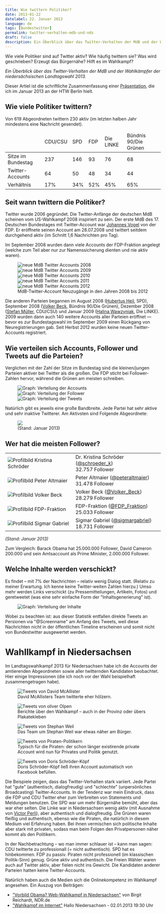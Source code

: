 ```yaml
---
title: Wie twittern Politiker?
date: 2013-01-22
datelabel: 22. Januar 2013
language: de
tags: [Bundestwitter]
permalink: twitter-verhalten-mdb-und-nds
draft: false
description: Ein Überblick über das Twitter-Verhalten der MdB und der Wahlkämpfer der niedersächsischen Landtagswahl 2013
---
```


<p>Wie viele Politiker sind auf Twitter aktiv? Wie häufig twittern sie? Was wird geschrieben? Erzeugt das Bürgernähe? Hilft es im Wahlkampf?</p><p><em>Ein Überblick über das Twitter-Verhalten der MdB und der Wahlkämpfer der niedersächsischen Landtagswahl 2013.</em></p>

<p>Dieser Artiel ist die schriftliche Zusammenfassung einer <a href="images/2013/01/bundestwitter-mdb-verhalten/praesentation_for-public.pdf">Präsentation</a>, die ich im Januar 2013 an der HTW Berlin hielt.</p>

<h2>Wie viele Politiker twittern?</h2>
<p>Von 619 Abgeordneten twittern 230 aktiv (im letzten halben Jahr mindestens eine Nachricht gesendet).</p>
<table>
<thead>
	<tr>
		<td></td>
		<td>CDU/CSU</td>
		<td>SPD</td>
		<td>FDP</td>
		<td>Die LINKE</td>
		<td>Bündnis 90/Die Grünen</td>
	</tr>
</thead>
<tbody>
	<tr>
		<td>Sitze im Bundestag</td>
		<td>237</td>
		<td>146</td>
		<td>93</td>
		<td>76</td>
		<td>68</td>
	</tr>
	<tr>
		<td>Twitter-Accounts</td>
		<td>64</td>
		<td>50</td>
		<td>48</td>
		<td>34</td>
		<td>44</td>
	</tr>
	<tr>
		<td>Verhältnis</td>
		<td>17%</td>
		<td>34%</td>
		<td>52%</td>
		<td>45%</td>
		<td>65%</td>
	</tr>
</tbody>
</table>

<h2>Seit wann twittern die Politiker?</h2>
<p>Twitter wurde 2006 gegründet. Die Twitter-Anfänge der deutschen MdB scheinen vom US-Wahlkampf 2008 inspiriert zu sein. Der erste MdB des 17. Deutschen Bundestages mit Twitter-Account war <a href="http://www.bundestwitter.de/mdb/johannesvogel/">Johannes Vogel</a> von der FDP. Er eröffnete seinen Account am 28.07.2008 und twittert seitdem durchgehend aktiv (im Schnitt 1,6 Nachrichten pro Tag).</p>
<p>Im September 2008 wurden dann viele Accounts der FDP-Fraktion angelegt (welche zum Teil aber nur zur Namenssicherung dienten und nie aktiv waren).</p>
<figure>
<img src="images/2013/01/bundestwitter-mdb-verhalten/neue-accounts-2008.png" alt="neue MdB Twitter Accounts 2008"><br />
<img src="images/2013/01/bundestwitter-mdb-verhalten/neue-accounts-2009.png" alt="neue MdB Twitter Accounts 2009"><br />
<img src="images/2013/01/bundestwitter-mdb-verhalten/neue-accounts-2010.png" alt="neue MdB Twitter Accounts 2010"><br />
<img src="images/2013/01/bundestwitter-mdb-verhalten/neue-accounts-2011.png" alt="neue MdB Twitter Accounts 2011"><br />
<img src="images/2013/01/bundestwitter-mdb-verhalten/neue-accounts-2012.png" alt="neue MdB Twitter Accounts 2012"><br />
<figcaption>MdB-Twitter-Account Neuzugänge in den Jahren 2008 bis 2012</figcaption>
</figure>
<p>Die anderen Parteien begannen im August 2008 (<a href="http://www.bundestwitter.de/mdb/hubertus_heil/">Hubertus Heil</a>, SPD), September 2008 (<a href="http://www.bundestwitter.de/mdb/Volker_Beck/">Volker Beck</a>, Bündnis 90/Die Grünen), Dezember 2008 (<a href="http://www.bundestwitter.de/mdb/smuellermdb/">Stefan Müller</a>, CDU/CSU) und Januar 2009 (<a href="http://www.bundestwitter.de/mdb/Halina_Waw/">Halina Wawzyniak</a>, Die LINKE). 2009 wurden dann auch 140 weitere Accounts aller Parteien eröffnet &mdash; bevor es zur Bundestagswahl im September 2009 einen Rückgang von Neuregistrierungen gab. Seit Herbst 2012 wurden keine neuen Twitter-Accounts registriert.</p>

<h2>Wie verteilen sich Accounts, Follower und Tweets auf die Parteien?</h2>
<p>Verglichen mit der Zahl der Sitze im Bundestag sind die kleinen/jungen Parteien aktiver bei Twitter als die großen. Die FDP sticht bei Follower-Zahlen hervor, während die Grünen am meisten schreiben.</p>
<figure>
	<img src="images/2013/01/bundestwitter-mdb-verhalten/verteilung-accounts.png" alt="Graph: Verteilung der Accounts"><br />
	<img src="images/2013/01/bundestwitter-mdb-verhalten/verteilung-follower.png" alt="Graph: Verteilung der Follower"><br />
	<img src="images/2013/01/bundestwitter-mdb-verhalten/verteilung-tweets.png" alt="Graph: Verteilung der Tweets"><br />
</figure>
<p>Natürlich gibt es jeweils eine große Bandbreite. Jede Partei hat sehr aktive und sehr inaktive Twitterer. Am Aktivsten sind Folgende Abgeordnete:</p>
<figure>
<img src="images/2013/01/bundestwitter-mdb-verhalten/top-accounts.png">
<figcaption>(Stand: Januar 2013)</figcaption>
</figure>


<h2>Wer hat die meisten Follower?</h2>

<table>
	<tr>
		<td><img src="images/2013/01/bundestwitter-mdb-verhalten/profile_schroeder_k.jpg" alt="Profilbild Kristina Schröder"></td>
		<td>Dr. Kristina Schröder (<a href="http://www.bundestwitter.de/mdb/schroeder_k/">@schroeder_k</a>)<br />32.757 Follower</td>
	</tr>
	<tr>
		<td><img src="images/2013/01/bundestwitter-mdb-verhalten/profile_altmaier.jpg" alt="Profilbild Peter Altmaier"></td>
		<td>Peter Altmaier (<a href="http://www.bundestwitter.de/mdb/peteraltmaier/">@peteraltmaier</a>)<br />31.478 Follower</td>
	</tr>
	<tr>
		<td><img src="images/2013/01/bundestwitter-mdb-verhalten/profile_Volker_Beck.jpg" alt="Profilbild Volker Beck"></td>
		<td>Volker Beck (<a href="http://www.bundestwitter.de/mdb/Volker_Beck/">@Volker_Beck</a>)<br />28.279 Follower</td>
	</tr>
	<tr>
		<td><img src="images/2013/01/bundestwitter-mdb-verhalten/profile_FDP_Fraktion.jpeg" alt="Profilbild FDP-Fraktion"></td>
		<td>FDP-Fraktion (<a href="http://www.bundestwitter.de/mdb/FDP_Fraktion/">@FDP_Fraktion</a>)<br />25.033 Follower</td>
	</tr>
	<tr>
		<td><img src="images/2013/01/bundestwitter-mdb-verhalten/profile_sigmargabriel.jpg" alt="Profilbild Sigmar Gabriel"></td>
		<td>Sigmar Gabriel (<a href="http://www.bundestwitter.de/mdb/sigmargabriel/">@sigmargabriel</a>)<br />18.731 Follower</td>
	</tr>
</table>
<p><em>(Stand: Januar 2013)</em></p>

<p>Zum Vergleich: Barack Obama hat 25.000.000 Follower, David Cameron 200.000 und sein Amtsaccount als Prime Minister, 2.000.000 Follower.</p>


<h2>Welche Inhalte werden verschickt?</h2>
<p>Es findet – mit 7% der Nachrichten – relativ wenig Dialog statt. (Relativ zu meiner Erwartung. Ich kenne keine Twitter-weiten Zahlen hierzu.) Umso mehr werden Links verschickt (zu Pressemitteilungen, Artikeln, Fotos) und geretweetet (was eine sehr einfache Form der "Inhaltsgenerierung" ist).</p>
<figure>
<img src="images/2013/01/bundestwitter-mdb-verhalten/inhaltsverteilung.png" alt="Graph: Verteilung der Inhalte">
</figure>
<p>Wobei zu beachten ist: aus dieser Statistik entfallen direkte Tweets an Persionen via "@Screenname" am Anfang des Tweets, weil diese Nachrichten nicht in der öffentlichen Timeline erscheinen und somit nicht von Bundestwitter ausgewertet werden.</p>

<h1>Wahllkampf in Niedersachsen</h1>
<p>Im Landtagswahlkampf 2013 für Niedersachsen habe ich die Accounts der amtierenden Abgeordneten sowie aller twitternden Kandidaten beobachtet. Hier einige Impressionen (die ich noch vor der Wahl beispielhaft zusammengetragen habe).</p>
<figure>
	<img src="images/2013/01/bundestwitter-mdb-verhalten/nds-tweet-mcallister.png" alt="Tweets von David McAllister">
	<figcaption>David McAllisters Team twitterte eher hölzern.</figcaption>
</figure>
<figure>
	<img src="images/2013/01/bundestwitter-mdb-verhalten/nds-tweets-olpen.png" alt="Tweets von oliver Olpen">
	<figcaption>Berichte über den Wahlkampf – auch in der Provinz oder übers Plakatekleben</figcaption>
</figure>
<figure>
	<img src="images/2013/01/bundestwitter-mdb-verhalten/nds-tweets-weil.png" alt="Tweets von Stephan Weil">
	<figcaption>Das Team um Stephan Weil war etwas näher am Bürger.</figcaption>
</figure>
<figure>
	<img src="images/2013/01/bundestwitter-mdb-verhalten/nds-tweet-katta.png" alt="Tweets von Piraten-Politikern">
	<figcaption>Typisch für die Piraten: der schon länger existirende private Account wird nun für Privates und Politik genutzt.</figcaption>
</figure>
<figure>
	<img src="images/2013/01/bundestwitter-mdb-verhalten/nds-tweet-dorisschroederk.png" alt="Tweets von Doris Schröder-Köpf">
	<figcaption>Doris Schröder-Köpf ließ ihren Account automatisch von Facebook befüllen.</figcaption>
</figure>


<p>Die Beispiele zeigen, dass das Twitter-Verhalten stark variiert. Jede Partei hat "gute" (authentisch, dialogfreudig) und "schlechte" (unpersönliches Broadcasting) Twitter-Accounts. In der Tendenz war mein Eindruck, dass die FDP und CDU Twitter eher zum Verbreiten von Statements und Meldungen benutzen. Die SPD war um mehr Bürgernähe bemüht, aber das war eher selten. Die Linke war in Niedersachsen wenig aktiv (mit Ausnahme von <a href="http://kandidaten.niedersachsen-tweets.de/mdb/victorperli/">Victor Perli</a>), aber authentisch und dialogfreudig. Die Grünen waren fleißig und authentisch, ebenso wie die Piraten, die natürlich in diesem Medium viel Erfahrung haben. Bei ihnen vermischen sich politische Inhalte aber stark mit privaten, sodass man beim Folgen den Privatpersonen näher kommt als den Politikern.</p>
<p></p>
<p>In der Nachbetrachtung – wo man immer schlauer ist – kann man sagen: CDU twitterte zu professionall (= nicht authentisch). SPD hat es hinbekommen. FDP zu passiv. Piraten nicht professionell (im klassischen Politik-Sinn) genug. Grüne aktiv und authentisch. Die Freien Wähler waren auch auf Twitter aktiv, aber fielen nicht ins Gewicht. Die Kandidaten anderer Parteien hatten keine Twitter-Accounts.</p>
<p>Natürlich haben auch die Medien sich die Onlinekompetenz im Wahlkampf angesehen. Ein Auszug von Beiträgen:
<ul>
	<li><a href="http://www.ndr.de/regional/niedersachsen/landtagswahl_niedersachsen_2013/netzwahlkampf101.html">&quot;Vorbild Obama? Web-Wahlkampf in Niedersachsen&quot;</a> von Birgit Reichardt, NDR.de</li>
	<li><a href="http://www.ndr.de/fernsehen/sendungen/hallo_niedersachsen/media/hallonds13283.html">&quot;Wahlkampf im Internet&quot;</a> Hallo Niedersachsen - 02.01.2013 19:30 Uhr</li>
</ul>
</p>
